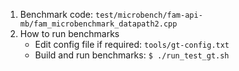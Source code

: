 1. Benchmark code: `test/microbench/fam-api-mb/fam_microbenchmark_datapath2.cpp`
2. How to run benchmarks
   - Edit config file if required: `tools/gt-config.txt`
   - Build and run benchmarks: `$ ./run_test_gt.sh`